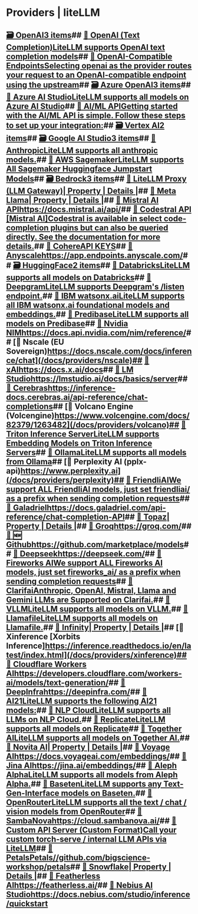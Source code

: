 # Providers | liteLLM

## [🗃️ OpenAI3 items](/docs/providers/openai)## [📄️ OpenAI (Text Completion)LiteLLM supports OpenAI text completion models](/docs/providers/text_completion_openai)## [📄️ OpenAI-Compatible EndpointsSelecting openai as the provider routes your request to an OpenAI-compatible endpoint using the upstream](/docs/providers/openai_compatible)## [🗃️ Azure OpenAI3 items](/docs/providers/azure/)## [📄️ Azure AI StudioLiteLLM supports all models on Azure AI Studio](/docs/providers/azure_ai)## [📄️ AI/ML APIGetting started with the AI/ML API is simple. Follow these steps to set up your integration:](/docs/providers/aiml)## [🗃️ Vertex AI2 items](/docs/providers/vertex)## [🗃️ Google AI Studio3 items](/docs/providers/gemini)## [📄️ AnthropicLiteLLM supports all anthropic models.](/docs/providers/anthropic)## [📄️ AWS SagemakerLiteLLM supports All Sagemaker Huggingface Jumpstart Models](/docs/providers/aws_sagemaker)## [🗃️ Bedrock3 items](/docs/providers/bedrock)## [📄️ LiteLLM Proxy (LLM Gateway)| Property | Details |](/docs/providers/litellm_proxy)## [📄️ Meta Llama| Property | Details |](/docs/providers/meta_llama)## [📄️ Mistral AI APIhttps://docs.mistral.ai/api/](/docs/providers/mistral)## [📄️ Codestral API [Mistral AI]Codestral is available in select code-completion plugins but can also be queried directly. See the documentation for more details.](/docs/providers/codestral)## [📄️ CohereAPI KEYS](/docs/providers/cohere)## [📄️ Anyscalehttps://app.endpoints.anyscale.com/](/docs/providers/anyscale)## [🗃️ HuggingFace2 items](/docs/providers/huggingface)## [📄️ DatabricksLiteLLM supports all models on Databricks](/docs/providers/databricks)## [📄️ DeepgramLiteLLM supports Deepgram's /listen endpoint.](/docs/providers/deepgram)## [📄️ IBM watsonx.aiLiteLLM supports all IBM watsonx.ai foundational models and embeddings.](/docs/providers/watsonx)## [📄️ PredibaseLiteLLM supports all models on Predibase](/docs/providers/predibase)## [📄️ Nvidia NIMhttps://docs.api.nvidia.com/nim/reference/](/docs/providers/nvidia_nim)## [📄️ Nscale (EU Sovereign)https://docs.nscale.com/docs/inference/chat](/docs/providers/nscale)## [📄️ xAIhttps://docs.x.ai/docs](/docs/providers/xai)## [📄️ LM Studiohttps://lmstudio.ai/docs/basics/server](/docs/providers/lm_studio)## [📄️ Cerebrashttps://inference-docs.cerebras.ai/api-reference/chat-completions](/docs/providers/cerebras)## [📄️ Volcano Engine (Volcengine)https://www.volcengine.com/docs/82379/1263482](/docs/providers/volcano)## [📄️ Triton Inference ServerLiteLLM supports Embedding Models on Triton Inference Servers](/docs/providers/triton-inference-server)## [📄️ OllamaLiteLLM supports all models from Ollama](/docs/providers/ollama)## [📄️ Perplexity AI (pplx-api)https://www.perplexity.ai](/docs/providers/perplexity)## [📄️ FriendliAIWe support ALL FriendliAI models, just set friendliai/ as a prefix when sending completion requests](/docs/providers/friendliai)## [📄️ Galadrielhttps://docs.galadriel.com/api-reference/chat-completion-API](/docs/providers/galadriel)## [📄️ Topaz| Property | Details |](/docs/providers/topaz)## [📄️ Groqhttps://groq.com/](/docs/providers/groq)## [📄️ 🆕 Githubhttps://github.com/marketplace/models](/docs/providers/github)## [📄️ Deepseekhttps://deepseek.com/](/docs/providers/deepseek)## [📄️ Fireworks AIWe support ALL Fireworks AI models, just set fireworks_ai/ as a prefix when sending completion requests](/docs/providers/fireworks_ai)## [📄️ ClarifaiAnthropic, OpenAI, Mistral, Llama and Gemini LLMs are Supported on Clarifai.](/docs/providers/clarifai)## [📄️ VLLMLiteLLM supports all models on VLLM.](/docs/providers/vllm)## [📄️ LlamafileLiteLLM supports all models on Llamafile.](/docs/providers/llamafile)## [📄️ Infinity| Property | Details |](/docs/providers/infinity)## [📄️ Xinference [Xorbits Inference]https://inference.readthedocs.io/en/latest/index.html](/docs/providers/xinference)## [📄️ Cloudflare Workers AIhttps://developers.cloudflare.com/workers-ai/models/text-generation/](/docs/providers/cloudflare_workers)## [📄️ DeepInfrahttps://deepinfra.com/](/docs/providers/deepinfra)## [📄️ AI21LiteLLM supports the following AI21 models:](/docs/providers/ai21)## [📄️ NLP CloudLiteLLM supports all LLMs on NLP Cloud.](/docs/providers/nlp_cloud)## [📄️ ReplicateLiteLLM supports all models on Replicate](/docs/providers/replicate)## [📄️ Together AILiteLLM supports all models on Together AI.](/docs/providers/togetherai)## [📄️ Novita AI| Property | Details |](/docs/providers/novita)## [📄️ Voyage AIhttps://docs.voyageai.com/embeddings/](/docs/providers/voyage)## [📄️ Jina AIhttps://jina.ai/embeddings/](/docs/providers/jina_ai)## [📄️ Aleph AlphaLiteLLM supports all models from Aleph Alpha.](/docs/providers/aleph_alpha)## [📄️ BasetenLiteLLM supports any Text-Gen-Interface models on Baseten.](/docs/providers/baseten)## [📄️ OpenRouterLiteLLM supports all the text / chat / vision models from OpenRouter](/docs/providers/openrouter)## [📄️ SambaNovahttps://cloud.sambanova.ai/](/docs/providers/sambanova)## [📄️ Custom API Server (Custom Format)Call your custom torch-serve / internal LLM APIs via LiteLLM](/docs/providers/custom_llm_server)## [📄️ PetalsPetals//github.com/bigscience-workshop/petals](/docs/providers/petals)## [📄️ Snowflake| Property | Details |](/docs/providers/snowflake)## [📄️ Featherless AIhttps://featherless.ai/](/docs/providers/featherless_ai)## [📄️ Nebius AI Studiohttps://docs.nebius.com/studio/inference/quickstart](/docs/providers/nebius)